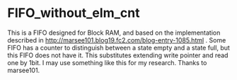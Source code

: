 # FIFO_without_elm_cnt
This is a FIFO designed for Block RAM, and based on the implementation described in http://marsee101.blog19.fc2.com/blog-entry-1085.html .
Some FIFO has a counter to distinguish between a state empty and a state full, but this FIFO does not have it. This substitutes extending write pointer and read one by 1bit.
I may use something like this for my research.
Thanks to marsee101.
